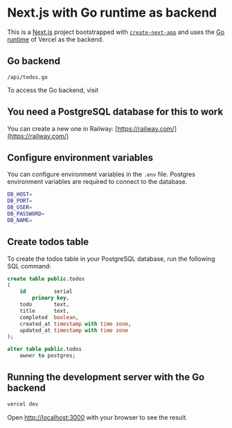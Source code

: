 # Next.js with Go runtime as backend

This is a [Next.js](https://nextjs.org) project bootstrapped with [`create-next-app`](https://nextjs.org/docs/app/api-reference/cli/create-next-app) and uses the [Go runtime](https://vercel.com/docs/functions/serverless-functions/runtimes/go) of Vercel as the backend.

## Go backend

`/api/todos.go`

To access the Go backend, visit []('/api/todos')

## You need a PostgreSQL database for this to work

You can create a new one in Railway: [https://railway.com/](https://railway.com/)

## Configure environment variables

You can configure environment variables in the `.env` file. Postgres environment variables are required to connect to the database.

```bash
DB_HOST=
DB_PORT=
DB_USER=
DB_PASSWORD=
DB_NAME=
```

## Create todos table

To create the todos table in your PostgreSQL database, run the following SQL command:

```sql
create table public.todos
(
    id         serial
        primary key,
    todo       text,
    title      text,
    completed  boolean,
    created_at timestamp with time zone,
    updated_at timestamp with time zone
);

alter table public.todos
    owner to postgres;
```

## Running the development server with the Go backend  

```bash
vercel dev
```

Open [http://localhost:3000](http://localhost:3000) with your browser to see the result.
